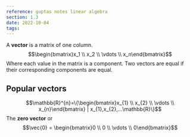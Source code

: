 ```yaml
---
reference: guptas notes linear algebra
section: 1.3
date: 2022-10-04
tags: 
---
```

A **vector** is a matrix of one column.
$$\begin{bmatrix}x_1 \\ x_2 \\ \vdots  \\ x_n\end{bmatrix}$$
Where each value in the matrix is a component.
Two vectors are equal if their corresponding components are equal.

## Popular vectors
$$\mathbb{R}^{n}=\{\begin{bmatrix}x_{1} \\ x_{2} \\ \vdots \\ x_{n}\end{bmatrix} | x_{1},x_{2},...\mathbb{R}\}$$
The **zero vector** or
$$\vec{0} = \begin{bmatrix}0 \\ 0 \\ \vdots  \\ 0\end{bmatrix}$$


